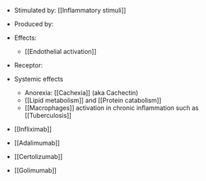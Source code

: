 - Stimulated by: [[Inflammatory stimuli]] 
- Produced by:
- Effects:
	- [[Endothelial activation]] 
- Receptor:

- Systemic effects
	- Anorexia: [[Cachexia]] (aka Cachectin)
	- [[Lipid metabolism]] and [[Protein catabolism]] 
	- [[Macrophages]] activation in chronic inflammation such as [[Tuberculosis]] 

- [[Infliximab]]
- [[Adalimumab]]
- [[Certolizumab]] 
- [[Golimumab]]